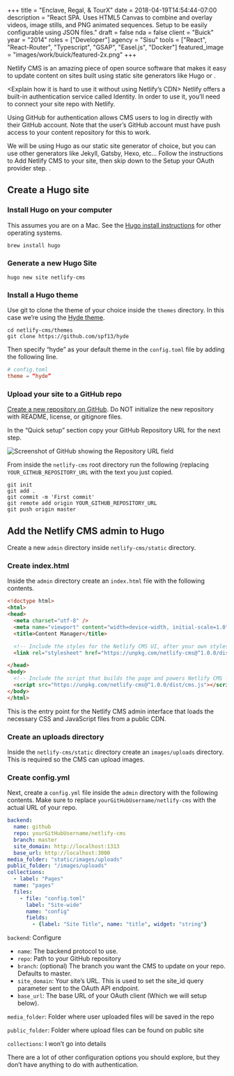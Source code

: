 +++
title = "Enclave, Regal, & TourX"
date = 2018-04-19T14:54:44-07:00
description = "React SPA. Uses HTML5 Canvas to combine and overlay videos, image stills, and PNG animated sequences. Setup to be easily configurable using JSON files."
draft = false
nda = false
client = "Buick"
year = "2014"
roles = ["Developer"]
agency = "Sisu"
tools = ["React", "React-Router", "Typescript", "GSAP", "Easel.js", "Docker"]
featured_image = "images/work/buick/featured-2x.png"
+++

Netlify CMS is an amazing piece of open source software that makes it easy to update content on sites built using static site generators like Hugo or <asdf>.

<Explain how Netlify CMS is git based>

<Explain how it is hard to use it without using Netlify’s CDN>
Netlify offers a built-in authentication service called Identity. In order to use it, you’ll need to connect your site repo with Netlify.

Using GitHub for authentication allows CMS users to log in directly with their GitHub account. Note that the user’s GitHub account must have push access to your content repository for this to work.

We will be using Hugo as our static site generator of choice, but you can use other generators like Jekyll, Gatsby, Hexo, etc… Follow the instructions to Add Netlify CMS to your site, then skip down to the Setup your OAuth provider step. <Add the Netlify CMS admin to Hugo>.

## Create a Hugo site

### Install Hugo on your computer

This assumes you are on a Mac. See the [Hugo install instructions](https://medium.com/r/?url=https%3A%2F%2Fgohugo.io%2Fgetting-started%2Finstalling) for other operating systems.

```
brew install hugo
```

### Generate a new Hugo Site

```
hugo new site netlify-cms
```

### Install a Hugo theme

Use git to clone the theme of your choice inside the `themes` directory. In this case we’re using the [Hyde theme](https://medium.com/r/?url=https%3A%2F%2Fgithub.com%2Fspf13%2Fhyde).

```
cd netlify-cms/themes
git clone https://github.com/spf13/hyde
```

Then specify “hyde” as your default theme in the `config.toml` file by adding the following line.

``` toml
# config.toml
theme = “hyde”
```

### Upload your site to a GitHub repo

[Create a new repository on GitHub](https://medium.com/r/?url=https%3A%2F%2Fhelp.github.com%2Farticles%2Fcreate-a-repo%2F). Do NOT initialize the new repository with README, license, or gitignore files.

In the “Quick setup” section copy your GitHub Repository URL for the next step.

![Screenshot of GitHub showing the Repository URL field](/images/git-hub-netlify-cms/github.jpg)

From inside the `netlify-cms` root directory run the following (replacing `YOUR_GITHUB_REPOSITORY_URL` with the text you just copied.

```
git init
git add .
git commit -m 'First commit'
git remote add origin YOUR_GITHUB_REPOSITORY_URL
git push origin master
```

## Add the Netlify CMS admin to Hugo

Create a new `admin` directory inside `netlify-cms/static` directory.

### Create index.html

Inside the `admin` directory create an `index.html` file with the following contents.

``` html
<!doctype html>
<html>
<head>
  <meta charset="utf-8" />
  <meta name="viewport" content="width=device-width, initial-scale=1.0" />
  <title>Content Manager</title>

  <!-- Include the styles for the Netlify CMS UI, after your own styles -->
  <link rel="stylesheet" href="https://unpkg.com/netlify-cms@^1.0.0/dist/cms.css" />

</head>
<body>
  <!-- Include the script that builds the page and powers Netlify CMS -->
  <script src="https://unpkg.com/netlify-cms@^1.0.0/dist/cms.js"></script>
</body>
</html>
```

This is the entry point for the Netlify CMS admin interface that loads the necessary CSS and JavaScript files from a public CDN.

### Create an uploads directory

Inside the `netlify-cms/static` directory create an `images/uploads` directory. This is required so the CMS can upload images.

### Create config.yml

Next, create a `config.yml` file inside the `admin` directory with the following contents. Make sure to replace `yourGitHubUsername/netlify-cms` with the actual URL of your repo.

``` yml
backend:
  name: github
  repo: yourGitHubUsername/netlify-cms
  branch: master
  site_domain: http://localhost:1313
  base_url: http://localhost:3000
media_folder: "static/images/uploads"
public_folder: "/images/uploads"
collections:
  - label: "Pages"
  name: "pages"
  files:
    - file: "config.toml"
      label: "Site-wide"
      name: "config"
      fields:
        - {label: "Site Title", name: "title", widget: "string"}
```
`backend`: Configure 

- `name`: The backend protocol to use.
- `repo`: Path to your GitHub repository
- `branch`: (optional) The branch you want the CMS to update on your repo. Defaults to master.
- `site_domain`: Your site’s URL. This is used to set the site_id query parameter sent to the OAuth API endpoint.
- `base_url`: The base URL of your OAuth client (Which we will setup below).

`media_folder`: Folder where user uploaded files will be saved in the repo

`public_folder`: Folder where upload files can be found on public site

`collections`: I won’t go into details

There are a lot of other configuration options you should explore, but they don’t have anything to do with authentication.
